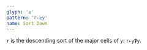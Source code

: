 ```yaml
---
glyph: '≥'
pattern: 'r←≥y'
name: Sort Down
---
```


`r` is the descending sort of the major cells of `y`: `r←y⍒y`.